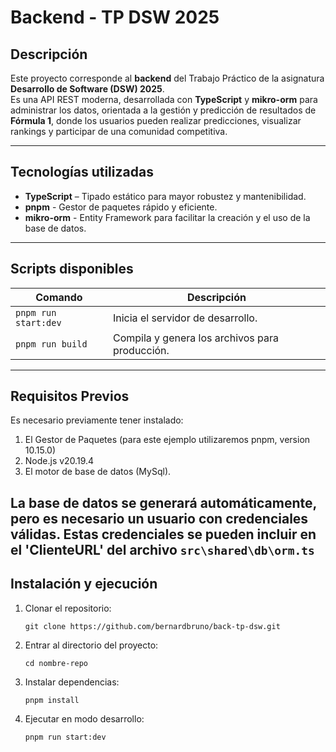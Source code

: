 # Backend - TP DSW 2025

##  Descripción
Este proyecto corresponde al **backend** del Trabajo Práctico de la asignatura **Desarrollo de Software (DSW) 2025**.  
Es una API REST moderna, desarrollada con **TypeScript** y **mikro-orm** para administrar los datos, orientada a la gestión y predicción de resultados de **Fórmula 1**, donde los usuarios pueden realizar predicciones, visualizar rankings y participar de una comunidad competitiva.

---

##  Tecnologías utilizadas
- **TypeScript** – Tipado estático para mayor robustez y mantenibilidad.
- **pnpm** - Gestor de paquetes rápido y eficiente.
- **mikro-orm** - Entity Framework para facilitar la creación y el uso de la base de datos.


---

##  Scripts disponibles
| Comando | Descripción |
|----------|--------------|
| `pnpm run start:dev` | Inicia el servidor de desarrollo. |
| `pnpm run build` | Compila y genera los archivos para producción. |


---
## Requisitos Previos
Es necesario previamente tener instalado:
1. El Gestor de Paquetes (para este ejemplo utilizaremos pnpm, version 10.15.0)
2. Node.js v20.19.4
3. El motor de base de datos (MySql).

La base de datos se generará automáticamente, pero es necesario un usuario con credenciales válidas.
Estas credenciales se pueden incluir en el 'ClienteURL' del archivo `src\shared\db\orm.ts`
---
##  Instalación y ejecución

1. Clonar el repositorio:
   
   `git clone https://github.com/bernardbruno/back-tp-dsw.git`

3. Entrar al directorio del proyecto:
   
    `cd nombre-repo`

4. Instalar dependencias:
   
    `pnpm install`

5. Ejecutar en modo desarrollo:
   
    `pnpm run start:dev`
